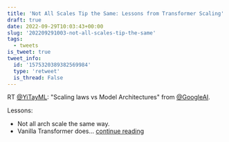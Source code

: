 ```yaml
---
title: 'Not All Scales Tip the Same: Lessons from Transformer Scaling'
draft: true
date: 2022-09-29T10:03:43+00:00
slug: '202209291003-not-all-scales-tip-the-same'
tags:
  - tweets
is_tweet: true
tweet_info:
  id: '1575320389382569984'
  type: 'retweet'
  is_thread: False
---
```




RT [@YiTayML](https://x.com/YiTayML): "Scaling laws vs Model Architectures" from [@GoogleAI](https://x.com/GoogleAI).

Lessons:
- Not all arch scale the same way. 
- Vanilla Transformer does… [continue reading](https://x.com/sytelus/status/1575320389382569984)
